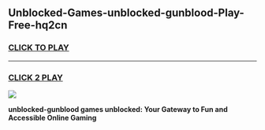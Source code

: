 
## Unblocked-Games-unblocked-gunblood-Play-Free-hq2cn
<h3>
<a href="https://premium76.site?title=unblocked-gunblood&ref=19M">CLICK TO PLAY</a></h3>
<hr>

<h3>
<a href="https://premium76.site?title=unblocked-gunblood&ref=19M">CLICK 2 PLAY</a>
  
</h3>

<a href="https://premium76.site?title=unblocked-gunblood&ref=19M"><img src="https://clearcache.store/games.png"></a>


**unblocked-gunblood games unblocked: Your Gateway to Fun and Accessible Online Gaming**
